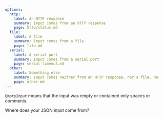 ```yaml
---
options:
  http:
    label: An HTTP response
    summary: Input comes from an HTTP response
    page: http/status.md
  file:
    label: A file
    summary: Input comes from a file
    page: file.md
  serial:
    label: A serial port
    summary: Input comes from a serial port
    page: serial-timeout.md
  other:
    label: Something else
    summary: Input comes neither from an HTTP response, nor a file, nor a serial port
    page: other.md
---
```


`EmptyInput` means that the input was empty or contained only spaces or comments.

Where does your JSON input come from?
